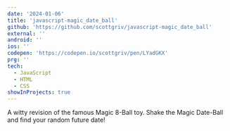 ```yaml
---
date: '2024-01-06'
title: 'javascript-magic_date_ball'
github: 'https://github.com/scottgriv/javascript-magic_date_ball'
external: ''
android: ''
ios: ''
codepen: 'https://codepen.io/scottgriv/pen/LYadGKX'
prg: ''
tech:
  - JavaScript
  - HTML
  - CSS
showInProjects: true
---
```


A witty revision of the famous Magic 8-Ball toy. Shake the Magic Date-Ball and find your random future date!
